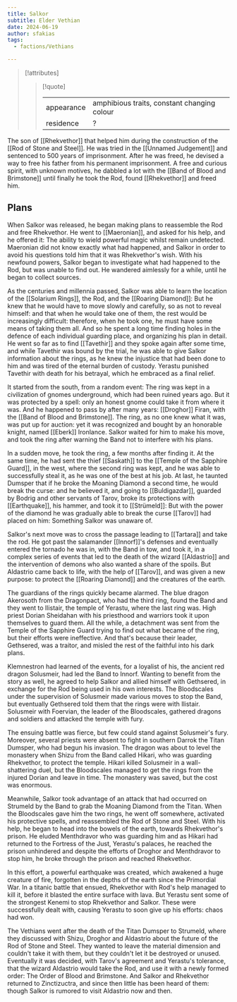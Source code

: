 ```yaml
---
title: Salkor
subtitle: Elder Vethian
date: 2024-06-19
author: sfakias
tags:
  - factions/Vethians

---
```

> [!attributes]
> 
> > [!quote]
> >
> > | | |
> > | --- | --- |
> > | appearance | amphibious traits, constant changing colour |
> > | residence | ? |

The son of [[Rhekvethor]] that helped him during the construction of the [[Rod of Stone and Steel]]. He was tried in the [[Unnamed Judgement]] and sentenced to 500 years of imprisonment. After he was freed, he devised a way to free his father from his permanent imprisonment. A free and curious spirit, with unknown motives, he dabbled a lot with the [[Band of Blood and Brimstone]] until finally he took the Rod, found [[Rhekvethor]] and freed him.

## Plans

When Salkor was released, he began making plans to reassemble the Rod and free Rhekvethor. He went to [[Maeronian]], and asked for his help, and he offered it: The ability to wield powerful magic whilst remain undetected. Maeronian did not know exactly what had happened, and Salkor in order to avoid his questions told him that it was Rhekvethor's wish. With his newfound powers, Salkor began to investigate what had happened to the Rod, but was unable to find out. He wandered aimlessly for a while, until he began to collect sources.

As the centuries and millennia passed, Salkor was able to learn the location of the [[Solarium Rings]], the Rod, and the [[Roaring Diamond]]: But he knew that he would have to move slowly and carefully, so as not to reveal himself: and that when he would take one of them, the rest would be increasingly difficult: therefore, when he took one, he must have some means of taking them all. And so he spent a long time finding holes in the defence of each individual guarding place, and organizing his plan in detail. He went so far as to find [[Tavethir]] and they spoke again after some time, and while Tavethir was bound by the trial, he was able to give Salkor information about the rings, as he knew the injustice that had been done to him and was tired of the eternal burden of custody. Yerastu punished Tavethir with death for his betrayal, which he embraced as a final relief.

It started from the south, from a random event: The ring was kept in a civilization of gnomes underground, which had been ruined years ago. But it was protected by a spell: only an honest gnome could take it from where it was. And he happened to pass by after many years: [[Droghor]] Firan, with the [[Band of Blood and Brimstone]]. The ring, as no one knew what it was, was put up for auction: yet it was recognized and bought by an honorable knight, named [[Eberk]] Ironlance. Salkor waited for him to make his move, and took the ring after warning the Band not to interfere with his plans.

In a sudden move, he took the ring, a few months after finding it. At the same time, he had sent the thief [[Saskath]] to the [[Temple of the Sapphire Guard]], in the west, where the second ring was kept, and he was able to successfully steal it, as he was one of the best at his job. At last, he taunted Dumsper that if he broke the Moaning Diamond a second time, he would break the curse: and he believed it, and going to [[Buldigazdar]], guarded by Bodrig and other servants of Tarov, broke its protections with [[Earthquake]], his hammer, and took it to [[Strümeld]]: But with the power of the diamond he was gradually able to break the curse [[Tarov]] had placed on him: Something Salkor was unaware of.

Salkor's next move was to cross the passage leading to [[Tartara]] and take the rod. He got past the salamander [[Innorf]]'s defenses and eventually entered the tornado he was in, with the Band in tow, and took it, in a complex series of events that led to the death of the wizard [[Aldastrio]] and the intervention of demons who also wanted a share of the spoils. But Aldastrio came back to life, with the help of [[Tarov]], and was given a new purpose: to protect the [[Roaring Diamond]] and the creatures of the earth.

The guardians of the rings quickly became alarmed. The blue dragon Akerosoth from the Dragonpact, who had the third ring, found the Band and they went to Ilistair, the temple of Yerastu, where the last ring was. High priest Dorian Sheidahan with his priesthood and warriors took it upon themselves to guard them. All the while, a detachment was sent from the Temple of the Sapphire Guard trying to find out what became of the ring, but their efforts were ineffective. And that's because their leader, Gethsered, was a traitor, and misled the rest of the faithful into his dark plans.

Klemnestron had learned of the events, for a loyalist of his, the ancient red dragon Solusmeir, had led the Band to Innorf. Wanting to benefit from the story as well, he agreed to help Salkor and allied himself with Gethsered, in exchange for the Rod being used in his own interests. The Bloodscales under the supervision of Solusmeir made various moves to stop the Band, but eventually Gethsered told them that the rings were with Ilistair. Solusmeir with Foervian, the leader of the Bloodscales, gathered dragons and soldiers and attacked the temple with fury.

The ensuing battle was fierce, but few could stand against Solusmeir's fury. Moreover, several priests were absent to fight in southern Darrok the Titan Dumsper, who had begun his invasion. The dragon was about to level the monastery when Shizu from the Band called Hikari, who was guarding Rhekvethor, to protect the temple. Hikari killed Solusmeir in a wall-shattering duel, but the Bloodscales managed to get the rings from the injured Dorian and leave in time. The monastery was saved, but the cost was enormous.

Meanwhile, Salkor took advantage of an attack that had occurred on Strumeld by the Band to grab the Moaning Diamond from the Titan. When the Bloodscales gave him the two rings, he went off somewhere, activated his protective spells, and reassembled the Rod of Stone and Steel. With his help, he began to head into the bowels of the earth, towards Rhekvethor's prison. He eluded Menthdravor who was guarding him and as Hikari had returned to the Fortress of the Just, Yerastu's palaces, he reached the prison unhindered and despite the efforts of Droghor and Menthdravor to stop him, he broke through the prison and reached Rhekvethor.

In this effort, a powerful earthquake was created, which awakened a huge creature of fire, forgotten in the depths of the earth since the Primordial War. In a titanic battle that ensued, Rhekvethor with Rod's help managed to kill it, before it blasted the entire surface with lava. But Yerastu sent some of the strongest Kenemi to stop Rhekvethor and Salkor. These were successfully dealt with, causing Yerastu to soon give up his efforts: chaos had won.

The Vethians went after the death of the Titan Dumsper to Strumeld, where they discussed with Shizu, Droghor and Aldastrio about the future of the Rod of Stone and Steel. They wanted to leave the material dimension and couldn't take it with them, but they couldn't let it be destroyed or unused. Eventually it was decided, with Tarov's agreement and Yerastu's tolerance, that the wizard Aldastrio would take the Rod, and use it with a newly formed order: The Order of Blood and Brimstone. And Salkor and Rhekvethor returned to Zinctizuctra, and since then little has been heard of them: though Salkor is rumored to visit Aldastrio now and then.